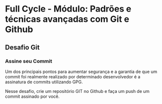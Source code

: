 # Full Cycle - Módulo: Padrões e técnicas avançadas com Git e Github
## Desafio Git
### Assine seu Commit

Um dos principais pontos para aumentar segurança e a garantia de que um commit foi realmente realizado por determinado desenvolvedor é a assinatura de commits utilizando GPG.

Nesse desafio, crie um repositório GIT no Github e faça um push de um commit assinado por você.
